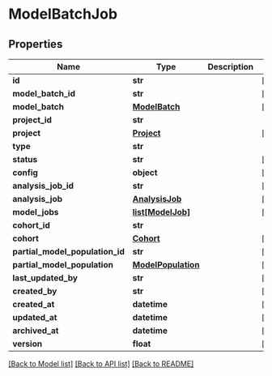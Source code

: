 # ModelBatchJob

## Properties
Name | Type | Description | Notes
------------ | ------------- | ------------- | -------------
**id** | **str** |  | [optional] 
**model_batch_id** | **str** |  | [optional] 
**model_batch** | [**ModelBatch**](ModelBatch.md) |  | [optional] 
**project_id** | **str** |  | 
**project** | [**Project**](Project.md) |  | [optional] 
**type** | **str** |  | 
**status** | **str** |  | [optional] 
**config** | **object** |  | [optional] 
**analysis_job_id** | **str** |  | [optional] 
**analysis_job** | [**AnalysisJob**](AnalysisJob.md) |  | [optional] 
**model_jobs** | [**list[ModelJob]**](ModelJob.md) |  | [optional] 
**cohort_id** | **str** |  | 
**cohort** | [**Cohort**](Cohort.md) |  | [optional] 
**partial_model_population_id** | **str** |  | [optional] 
**partial_model_population** | [**ModelPopulation**](ModelPopulation.md) |  | [optional] 
**last_updated_by** | **str** |  | [optional] 
**created_by** | **str** |  | [optional] 
**created_at** | **datetime** |  | [optional] 
**updated_at** | **datetime** |  | [optional] 
**archived_at** | **datetime** |  | [optional] 
**version** | **float** |  | [optional] 

[[Back to Model list]](../README.md#documentation-for-models) [[Back to API list]](../README.md#documentation-for-api-endpoints) [[Back to README]](../README.md)

